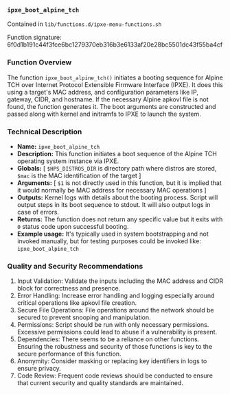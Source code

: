 ### `ipxe_boot_alpine_tch`

Contained in `lib/functions.d/ipxe-menu-functions.sh`

Function signature: 6f0d1b191c44f3fce6bc1279370eb316b3e6133af20e28bc5501dc43f55ba4cf

### Function Overview

The function `ipxe_boot_alpine_tch()` initiates a booting sequence for Alpine TCH over Internet Protocol Extensible Firmware Interface (IPXE). It does this using a target's MAC address, and configuration parameters like IP, gateway, CIDR, and hostname. If the necessary Alpine apkovl file is not found, the function generates it. The boot arguments are constructed and passed along with kernel and initramfs to IPXE to launch the system.

### Technical Description

- **Name:** `ipxe_boot_alpine_tch`
- **Description:** This function initiates a boot sequence of the Alpine TCH operating system instance via IPXE. 
- **Globals:** [ `$HPS_DISTROS_DIR` is directory path where distros are stored, `$mac` is the MAC identification of the target ]
- **Arguments:** [ `$1` is not directly used in this function, but it is implied that it would normally be MAC address for necessary MAC operations ]
- **Outputs:** Kernel logs with details about the booting process. Script will output steps in its boot sequence to stdout. It will also output logs in case of errors.
- **Returns:** The function does not return any specific value but it exits with `0` status code upon successful booting.
- **Example usage:** It's typically used in system bootstrapping and not invoked manually, but for testing purposes could be invoked like: `ipxe_boot_alpine_tch`

### Quality and Security Recommendations

1. Input Validation: Validate the inputs including the MAC address and CIDR block for correctness and presence.
2. Error Handling: Increase error handling and logging especially around critical operations like apkovl file creation.
3. Secure File Operations: File operations around the network should be secured to prevent snooping and manipulation.
4. Permissions: Script should be run with only necessary permissions. Excessive permissions could lead to abuse if a vulnerability is present.
5. Dependencies: There seems to be a reliance on other functions. Ensuring the robustness and security of those functions is key to the secure performance of this function.
6. Anonymity: Consider masking or replacing key identifiers in logs to ensure privacy.
7. Code Review: Frequent code reviews should be conducted to ensure that current security and quality standards are maintained.

